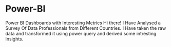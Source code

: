 # Power-BI
Power BI Dashboards with Interesting Metrics
Hi there!
I Have Analysed a Survey Of Data Professionals from Different Countries.
I Have taken the raw data and transformed it using power query and derived some intresting Insights.
